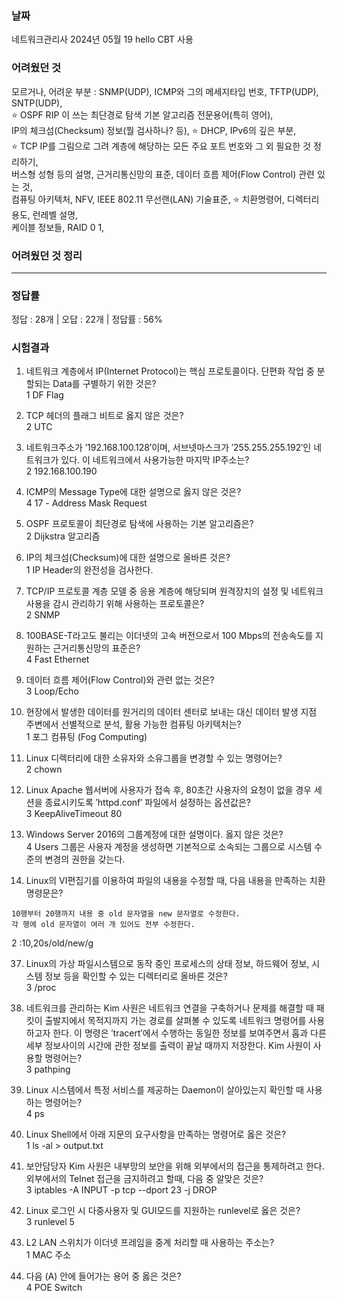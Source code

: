 <h3>날짜</h3>
네트워크관리사  
2024년 05월 19  
hello CBT 사용  

<h3>어려웠던 것</h3>

모르거나, 어려운 부분 : SNMP(UDP), ICMP와 그의 메세지타입 번호, TFTP(UDP), SNTP(UDP),  
⭐ OSPF RIP 이 쓰는 최단경로 탐색 기본 알고리즘 전문용어(특히 영어),  
IP의 체크섬(Checksum) 정보(뭘 검사하나? 등), ⭐ DHCP, IPv6의 깊은 부분,  
⭐ TCP IP를 그림으로 그려 계층에 해당하는 모든 주요 포트 번호와 그 외 필요한 것 정리하기,  
버스형 성형 등의 설명, 근거리통신망의 표준, 데이터 흐름 제어(Flow Control) 관련 있는 것,  
컴퓨팅 아키텍처, NFV, IEEE 802.11 무선랜(LAN) 기술표준, ⭐ 치환명령어, 디렉터리 용도, 런레벨 설명,  
케이블 정보들, RAID 0 1, 

<h3>어려웠던 것 정리</h3>

***

<h3>정답률</h3>
정답 : 28개 | 오답 : 22개 | 정답률 : 56%

<h3>시험결과</h3>

1. 네트워크 계층에서 IP(Internet Protocol)는 핵심 프로토콜이다. 단편화 작업 중 분할되는 Data를 구별하기 위한 것은?  
1 DF Flag  
  
4. TCP 헤더의 플래그 비트로 옳지 않은 것은?  
2 UTC  
  
5. 네트워크주소가 ′192.168.100.128′이며, 서브넷마스크가 ′255.255.255.192′인 네트워크가 있다. 이 네트워크에서 사용가능한 마지막 IP주소는?  
2 192.168.100.190
  
8. ICMP의 Message Type에 대한 설명으로 옳지 않은 것은?  
4 17 - Address Mask Request
  
10. OSPF 프로토콜이 최단경로 탐색에 사용하는 기본 알고리즘은?  
2 Dijkstra 알고리즘  
  
11. IP의 체크섬(Checksum)에 대한 설명으로 올바른 것은?  
1 IP Header의 완전성을 검사한다.  
  
14. TCP/IP 프로토콜 계층 모델 중 응용 계층에 해당되며 원격장치의 설정 및 네트워크 사용을 감시 관리하기 위해 사용하는 프로토콜은?  
2 SNMP  
  
20. 100BASE-T라고도 불리는 이더넷의 고속 버전으로서 100 Mbps의 전송속도를 지원하는 근거리통신망의 표준은?  
4 Fast Ethernet
  
23. 데이터 흐름 제어(Flow Control)와 관련 없는 것은?  
3 Loop/Echo  
  
25. 현장에서 발생한 데이터를 원거리의 데이터 센터로 보내는 대신 데이터 발생 지점 주변에서 선별적으로 분석, 활용 가능한 컴퓨팅 아키텍처는?  
1 포그 컴퓨팅 (Fog Computing)  
  
30. Linux 디렉터리에 대한 소유자와 소유그룹을 변경할 수 있는 명령어는?  
2 chown
  
31. Linux Apache 웹서버에 사용자가 접속 후, 80초간 사용자의 요청이 없을 경우 세션을 종료시키도록 ′httpd.conf′ 파일에서 설정하는 옵션값은?  
3 KeepAliveTimeout 80
  
33. Windows Server 2016의 그룹계정에 대한 설명이다. 옳지 않은 것은?  
4 Users 그룹은 사용자 계정을 생성하면 기본적으로 소속되는 그룹으로 시스템 수준의 변경의 권한을 갖는다.
  
35. Linux의 VI편집기를 이용하여 파일의 내용을 수정할 때, 다음 내용을 만족하는 치환명령문은?  
```
10행부터 20행까지 내용 중 old 문자열을 new 문자열로 수정한다.
각 행에 old 문자열이 여러 개 있어도 전부 수정한다. 
```
2 :10,20s/old/new/g  
  
37. Linux의 가상 파일시스템으로 동작 중인 프로세스의 상태 정보, 하드웨어 정보, 시스템 정보 등을 확인할 수 있는 디렉터리로 올바른 것은?  
3 /proc  
  
38. 네트워크를 관리하는 Kim 사원은 네트워크 연결을 구축하거나 문제를 해결할 때 패킷이 출발지에서 목적지까지 가는 경로를 살펴볼 수 있도록 네트워크 명령어를 사용하고자 한다. 이 명령은 ′tracert′에서 수행하는 동일한 정보를 보여주면서 홉과 다른 세부 정보사이의 시간에 관한 정보를 출력이 끝날 때까지 저장한다. Kim 사원이 사용할 명령어는?  
3 pathping  
  
39. Linux 시스템에서 특정 서비스를 제공하는 Daemon이 살아있는지 확인할 때 사용하는 명령어는?  
4 ps  
  
42. Linux Shell에서 아래 지문의 요구사항을 만족하는 명령어로 옳은 것은?  
1 ls -al > output.txt  
  
44. 보안담당자 Kim 사원은 내부망의 보안을 위해 외부에서의 접근을 통제하려고 한다. 외부에서의 Telnet 접근을 금지하려고 할때, 다음 중 알맞은 것은?  
3 iptables -A INPUT -p tcp --dport 23 -j DROP  
  
45. Linux 로그인 시 다중사용자 및 GUI모드를 지원하는 runlevel로 옳은 것은?  
3 runlevel 5  
  
46. L2 LAN 스위치가 이더넷 프레임을 중계 처리할 때 사용하는 주소는?  
1 MAC 주소  
  
50. 다음 (A) 안에 들어가는 용어 중 옳은 것은?  
4 POE Switch
  
